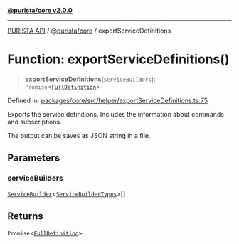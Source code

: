[**@purista/core v2.0.0**](../README.md)

***

[PURISTA API](../../../packages.md) / [@purista/core](../README.md) / exportServiceDefinitions

# Function: exportServiceDefinitions()

> **exportServiceDefinitions**(`serviceBuilders`): `Promise`\<[`FullDefinition`](../type-aliases/FullDefinition.md)\>

Defined in: [packages/core/src/helper/exportServiceDefinitions.ts:75](https://github.com/puristajs/purista/blob/master/packages/core/src/helper/exportServiceDefinitions.ts#L75)

Exports the service definitions.
Includes the information about commands and subscriptions.

The output can be saves as JSON string in a file.

## Parameters

### serviceBuilders

[`ServiceBuilder`](../classes/ServiceBuilder.md)\<[`ServiceBuilderTypes`](../type-aliases/ServiceBuilderTypes.md)\>[]

## Returns

`Promise`\<[`FullDefinition`](../type-aliases/FullDefinition.md)\>
